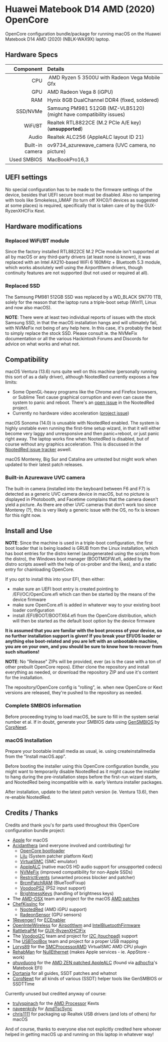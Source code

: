 # Huawei Matebook D14 AMD (2020) OpenCore

OpenCore configuration bundle/package for running macOS on the Huawei Matebook D14 AMD (2020) (NBLK-WAX9X) laptop.

## Hardware Specs

| Component       | Details                                                |
| --------------: | :----------------------------------------------------- |
| CPU             | AMD Ryzen 5 3500U with Radeon Vega Mobile Gfx          |
| GPU             | AMD Radeon Vega 8 (iGPU)                               |
| RAM             | Hynix 8GB DualChannel DDR4 (fixed, soldered)           |
| SSD/NVMe        | Samsung PM981 512GB (MZ-VLB5120)<br>(might have compatibility issues) |
| WiFi/BT         | Realtek RTL8822CE (M.2 PCIe A/E key) (**unsupported**) |
| Audio           | Realtek ALC256 (AppleALC layout ID 21)                 |
| Built-in camera | ov9734_azurewave_camera (UVC camera, no picture)       |
| Used SMBIOS     | MacBookPro16,3                                         |

## UEFI settings

No special configuration has to be made to the firmware settings of the device, besides that UEFI secure boot must be disabled.
Also no tampering with tools like Smokeless_UMAF (to turn off XHC0/1 devices as suggested at some places) is required, specifically
that is taken care of by the GUX-RyzenXHCFix Kext.

## Hardware modifications

### Replaced WiFi/BT module

Since the factory installed RTL8822CE M.2 PCIe module isn't supported at all by macOS or any third-party drivers (at least none is known),
it was replaced with an Intel AX210-based WiFi 6 160MHz + Bluetooth 5.3 module, which works absolutely well using the AirportItlwm drivers,
though continuity features are not supported (but not used or required at all).

### Replaced SSD

The Samsung PM981 512GB SSD was replaced by a WD_BLACK SN770 1TB, solely for the reason that the laptop runs a triple-boot setup
(Win11, Linux and now also macOS).

**NOTE**: There were at least two individual reports of issues with the stock Samsung SSD,
in that the macOS installation hangs and will ultimately fail, with NVMeFix not being of any help here. In this case, it's probably
the best to simply replace the stock SSD. Please consult ie. the NVMeFix documentation or all the various Hackintosh Forums and
Discords for advice on what works and what not.

## Compatibility

macOS Ventura (13.6) runs quite well on this machine (personally running this sort of as a daily driver), although NootedRed currently
exposes a few limits:

- Some OpenGL-heavy programs like the Chrome and Firefox browsers, or Sublime Text cause graphical corruption and even
  can cause the system to panic and reboot. There's an [open issue](https://github.com/ChefKissInc/NootedRed/issues/158) in the NootedRed
  project.
- Currently no hardware video acceleration ([project issue](https://github.com/ChefKissInc/NootedRed/issues/28))

macOS Sonoma (14.0) is unusable with NootedRed enabled. The system is highly unstable even running the first-time setup wizard, in that
it will either become very laggy and unresponsive and then panic+reboot, or just panic right away. The laptop works fine when NootedRed
is disabled, but of course without any graphics acceleration. This is discussed in the [NootedRed issue tracker](https://github.com/ChefKissInc/NootedRed/issues)
aswell.

macOS Monterey, Big Sur and Catalina are untested but might work when updated to their latest patch releases.

### Built-in Azurewave UVC camera

The built-in camera (installed into the keyboard between F6 and F7) is detected as a generic UVC camera device in macOS, but no picture
is displayed in Photobooth, and Facetime complains that the camera doesn't yield a picture. As there are other UVC cameras that don't
work too since Monterey (?), this is very likely a generic issue with the OS, no fix is known for this right now.

## Install and Use

**NOTE**: Since the machine is used in a triple-boot configuration, the first boot loader that is being loaded is GRUB from the Linux
installation, which has boot entries for the distro kernel (autogenerated using the scripts from the distro), the Windows boot manager
(BOOTMGFW.efi, added by the distro scripts aswell with the help of os-prober and the likes), and a static entry for chainloading
OpenCore.

If you opt to install this into your EFI, then either:

- make sure an UEFI boot entry is created pointing to /EFI/OC/OpenCore.efi which can then be started by the means of the device firmware
- make sure OpenCore.efi is added in whatever way to your existing boot loader configuration
- install /EFI/BOOT/BOOTX64.efi from the OpenCore distribution, which will then be started as the default boot option by the device firmware

**It is assumed that you are familar with the boot process of your device, so no further installation support is given! If you break your EFI/OS loader
or anything else boot-related and you are left with an unbootable machine, you are on your own, and you should be sure to know how to recover from such
situations!**

**NOTE**: No "Release" ZIPs will be provided, ever (as is the case with a ton of other prebuilt OpenCore repos). Either clone the repository
and install everything as needed, or download the repository ZIP and use it's content for the installation.

The repository/OpenCore config is "rolling", ie. when new OpenCore or Kext versions are released, they're pushed to the repository as needed.

### Complete SMBIOS information

Before proceeding trying to load macOS, be sure to fill in the system serial number et al. If in doubt, generate your SMBIOS data
using [GenSMBIOS](https://github.com/corpnewt/GenSMBIOS) by [CorpNewt](https://github.com/corpnewt).

### macOS Installation

Prepare your bootable install media as usual, ie. using createinstallmedia from the "Install macOS.app".

Before booting the installer using this OpenCore configuration bundle, you might want to temporarily disable NootedRed as it might
cause the installer to hang during the pre-installation steps before the first-run wizard starts, and NootedRed being incompatible
with ie. early Ventura installer packages.

After installation, update to the latest patch version (ie. Ventura 13.6), then re-enable NootedRed.

## Credits / Thanks

Credits and thank you's for parts used throughout this OpenCore configuration bundle project:

- [Apple](https://www.apple.com) for macOS
- [Acidanthera](https://github.com/acidanthera) (and everyone involved and contributing) for
  - [OpenCore bootloader](https://github.com/acidanthera/OpenCorePkg)
  - [Lilu](https://github.com/acidanthera/Lilu) (System patcher platform Kext)
  - [VirtualSMC](https://github.com/acidanthera/VirtualSMC) (SMC emulator)
  - [AppleALC](https://github.com/acidanthera/AppleALC) (native macOS HD audio support for unsupported codecs)
  - [NVMeFix](https://github.com/acidanthera/NVMeFix) (improved compatibility for non-Apple SSDs)
  - [RestrictEvents](https://github.com/acidanthera/RestrictEvents) (unwanted process blocker and patcher)
  - [BrcmPatchRAM](https://github.com/acidanthera/BrcmPatchRAM) (BlueToolFixup)
  - [VoodooPS2](https://github.com/acidanthera/VoodooPS2) (PS2 input support)
  - [BrightnessKeys](https://github.com/acidanthera/BrightnessKeys) (handling of brightness keys)
- The [AMD-OSX](https://github.com/AMD-OSX) team and project for the macOS [AMD patches](https://github.com/AMD-OSX/AMD_Vanilla)
- [ChefKissInc](https://github.com/ChefKissInc) for
  - [NootedRed](https://github.com/ChefKissInc/NootedRed) (AMD iGPU support)
  - [RadeonSensor](https://github.com/ChefKissInc/RadeonSensor) (GPU sensors)
- [1Revenger1](https://github.com/1Revenger1) for [ECEnabler](https://github.com/1Revenger1/ECEnabler)
- [OpenIntelWireless](https://github.com/OpenIntelWireless) for [AirpotItlwm](https://github.com/OpenIntelWireless/itlwm) and [IntelBluetoothFirmware](https://github.com/OpenIntelWireless/IntelBluetoothFirmware)
- [RattletraPM](https://github.com/RattletraPM) for [GUX-RyzenXHCIFix](https://github.com/RattletraPM/GUX-RyzenXHCIFix)
- The [VoodooI2C](https://github.com/VoodooI2C) team and project for [I2C (touchpad)](https://github.com/VoodooI2C/VoodooI2C) support
- The [USBToolBox](https://github.com/USBToolBox) team and project for a proper USB mapping
- [Lorys89](https://github.com/Lorys89) for the [SMCProcessorAMD](https://github.com/Lorys89/SMCProcessorAMD) VirtualSMC AMD CPU plugin
- [RehabMan](https://github.com/RehabMan) for [NullEthernet](https://github.com/RehabMan/OS-X-Null-Ethernet) (makes Apple services - ie. AppStore - work)
- [qhuyduong](https://github.com/qhuyduong) for the [AMD ZEN patched AppleALC](https://github.com/qhuyduong/AppleALC) (found via [adhocfra](https://github.com/adhocfra/HuaweiMatebookD14RyzenHackintosh)'s Matebook EFI)
- [Dortania](https://github.com/dortania) for all guides, SSDT patches and whatnot
- [CorpNewt](https://github.com/corpnewt) for all kinds of various (SSDT) helper tools like GenSMBIOS or SSDTTime

Currently unused but credited anyway of course:

- [trulyspinach](https://github.com/trulyspinach) for the [AMD Processor](https://github.com/trulyspinach/SMCAMDProcessor) Kexts
- [naveenkrdy](https://github.com/naveenkrdy) for [AmdTscSync](https://github.com/naveenkrdy/AmdTscSync)
- [chris1111](https://github.com/chris1111) for packaging up Realtek USB drivers (and lots of others) for macOS

And of course, thanks to everyone else not explicitly credited here whoever helped in getting macOS up and running on this laptop in whatever way!
